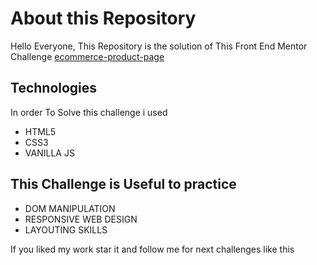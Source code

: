 # About this Repository
Hello Everyone, This Repository is the solution of This Front End Mentor Challenge [ecommerce-product-page](https://www.frontendmentor.io/challenges/ecommerce-product-page-UPsZ9MJp6) 
## Technologies
In order To Solve this challenge i used
- HTML5
- CSS3
- VANILLA JS

## This Challenge is Useful to practice 
- DOM MANIPULATION
- RESPONSIVE WEB DESIGN
- LAYOUTING SKILLS

If you liked my work star it and follow me for next challenges like this